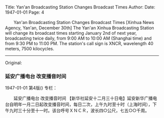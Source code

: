 Title: Yan'an Broadcasting Station Changes Broadcast Times
Author:
Date: 1947-01-01
Page: 4

　　Yan'an Broadcasting Station
    Changes Broadcast Times
    [Xinhua News Agency, Yan'an, December 30th] The Yan'an Xinhua Broadcasting Station will change its broadcast times starting January 2nd of next year, broadcasting twice daily, from 9:00 AM to 10:00 AM (Shanghai time) and from 9:30 PM to 11:00 PM. The station's call sign is XNCR, wavelength 40 meters, 7500 kilocycles.



<hr /> 

Original: 


### 延安广播电台  改变播音时间

1947-01-01
第4版()
专栏：

　　延安广播电台
    改变播音时间
    【新华社延安十二月三十日电】延安新华广播电台自明年一月二日起改变播音时间，每日二次，上午九时至十时（上海时间），下午九时三十分至十一时。该台呼号ＸＮＣＲ，波长四○公尺，七五○○千周。
